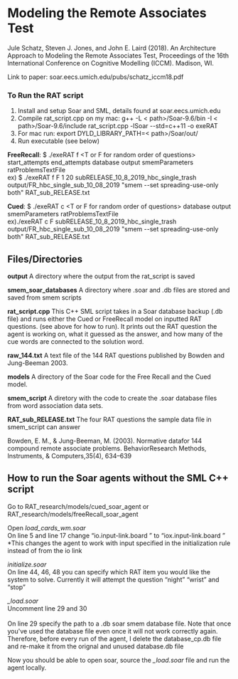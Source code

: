 # Modeling the Remote Associates Test
Jule Schatz, Steven J. Jones, and John E. Laird (2018). An Architecture Approach 
to Modeling the Remote Associates Test, Proceedings of the 16th International 
Conference on Cognitive Modelling (ICCM). Madison, WI.

Link to paper: soar.eecs.umich.edu/pubs/schatz_iccm18.pdf

### To Run the RAT script
1. Install and setup Soar and SML, details found at soar.eecs.umich.edu
2. Compile rat_script.cpp
  on my mac: g++ -L < path>/Soar-9.6/bin -I < path>/Soar-9.6/include rat_script.cpp -lSoar --std=c++11 -o exeRAT
3. For mac run: export DYLD_LIBRARY_PATH=< path>/Soar/out/
4. Run executable (see below) <br/>


**FreeRecall**: $ ./exeRAT f \<T or F for random order of questions\> start_attempts end_attempts database output smemParameters  ratProblemsTextFile <br/>
ex) $ ./exeRAT f F 1 20 subRELEASE_10_8_2019_hbc_single_trash output/FR_hbc_single_sub_10_08_2019 "smem --set spreading-use-only both" RAT_sub_RELEASE.txt <br/> 

**Cued**: $ ./exeRAT c \<T or F for random order of questions\> database output smemParameters ratProblemsTextFile <br/> 
ex)./exeRAT c F subRELEASE_10_8_2019_hbc_single_trash output/FR_hbc_single_sub_10_08_2019 "smem --set spreading-use-only both" RAT_sub_RELEASE.txt <br/> 


## Files/Directories

**output** A directory where the output from the rat_script is saved

**smem_soar_databases** A directory where .soar and .db files are stored and saved from smem scripts

**rat_script.cpp** This C++ SML script takes in a Soar database backup (.db file) and runs either the Cued or FreeRecall model on inputted RAT questions. (see above for how to run). It prints out the RAT question the agent is working on, what it guessed as the answer, and how many of the cue words are connected to the solution word. 

**raw_144.txt** A text file of the 144 RAT questions published by Bowden and Jung-Beeman 2003.

**models** A directory of the Soar code for the Free Recall and the Cued model.

**smem_script** A diretory with the code to create the .soar database files from word association data sets.

**RAT_sub_RELEASE.txt** The four RAT questions the sample data file in smem_script can answer
 
Bowden, E. M., & Jung-Beeman, M. (2003). Normative datafor 144 compound remote associate problems. BehaviorResearch Methods, Instruments, & Computers,35(4), 634–639

## How to run the Soar agents without the SML C++ script
Go to RAT_research/models/cued_soar_agent or RAT_research/models/freeRecall_soar_agent <br/> 

Open *load_cards_wm.soar* <br/> 
On line 5 and line 17 change “io.input-link.board <board>” to “iox.input-link.board <board>”<br/> 
*This changes the agent to work with input specified in the initialization rule instead of from the io link<br/> 

*initialize.soar* <br/> 
On line 44, 46, 48 you can specify which RAT item you would like the system to solve. Currently it will attempt the question “night” “wrist” and “stop”<br/> 

*_load.soar* <br/> 
Uncomment line 29 and 30 <br/> 
<br/> 
On line 29 specify the path to a .db soar smem database file. Note that once you've used the database file even once it will not work correctly again. Therefore, before every run of the agent, I delete the database_cp.db file and re-make it from the orignal and unused database.db file <br/> 

Now you should be able to open soar, source the *_load.soar* file and run the agent locally. 


